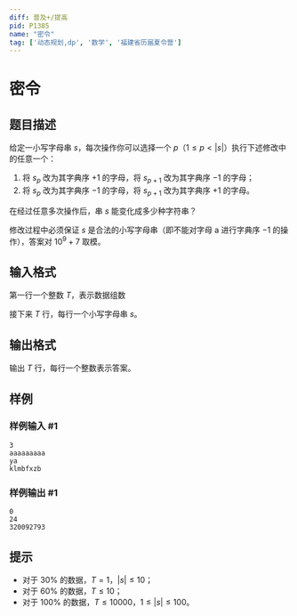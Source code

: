 ```yaml
---
diff: 普及+/提高
pid: P1385
name: "密令"
tag: ['动态规划,dp', '数学', '福建省历届夏令营']
---
```

# 密令
## 题目描述

给定一小写字母串 $s$，每次操作你可以选择一个 $p$（$1 \leq p \lt |s|$）执行下述修改中的任意一个：

1. 将 $s_p$ 改为其字典序 $+1$ 的字母，将 $s_{p+1}$ 改为其字典序 $-1$ 的字母；
2. 将 $s_p$ 改为其字典序 $-1$ 的字母，将 $s_{p+1}$ 改为其字典序 $+1$ 的字母。

在经过任意多次操作后，串 $s$ 能变化成多少种字符串？

修改过程中必须保证 $s$ 是合法的小写字母串（即不能对字母 a 进行字典序 $-1$ 的操作），答案对 $10^9 + 7$ 取模。
## 输入格式

第一行一个整数 $T$，表示数据组数

接下来 $T$ 行，每行一个小写字母串 $s$。
## 输出格式

输出 $T$ 行，每行一个整数表示答案。

## 样例

### 样例输入 #1
```
3
aaaaaaaaa
ya
klmbfxzb
```
### 样例输出 #1
```
0
24
320092793
```
## 提示

- 对于 $30\%$ 的数据，$T=1$，$|s| \leq 10$；
- 对于 $60\%$ 的数据，$T \leq 10$；
- 对于 $100\%$ 的数据，$T \leq 10000$，$1 \leq |s| \leq 100$。
